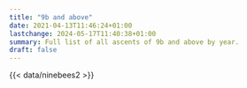 ```yaml
---
title: "9b and above"
date: 2021-04-13T11:46:24+01:00
lastchange: 2024-05-17T11:40:38+01:00
summary: Full list of all ascents of 9b and above by year.
draft: false
---
```


{{< data/ninebees2 >}}